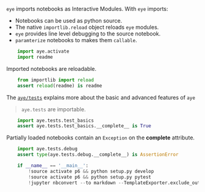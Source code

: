 
`eye` imports notebooks as Interactive Modules.  With `eye` imports:

* Notebooks can be used as python source.
* The native `importlib.reload` object reloads `eye` modules.
* `eye` provides line level debugging to the source notebook.
* `paramterize` notebooks to makes them `callable`.


```python
    import aye.activate
    import readme
```

Imported notebooks are reloadable.


```python
    from importlib import reload
    assert reload(readme) is readme
```

The [`aye/tests`](eye/tests/) explains more about the basic and advanced features of `aye` 

> `aye.tests` are importable.


```python
    import aye.tests.test_basics
    assert aye.tests.test_basics.__complete__ is True
```

Partially loaded notebooks contain an `Exception` on the __complete__ attribute.


```python
    import aye.tests.debug
    assert type(aye.tests.debug.__complete__) is AssertionError
```


```python
    if __name__ == '__main__':
        !source activate p6 && python setup.py develop
        !source activate p6 && python setup.py pytest
        !jupyter nbconvert --to markdown --TemplateExporter.exclude_output=True readme.ipynb
```
